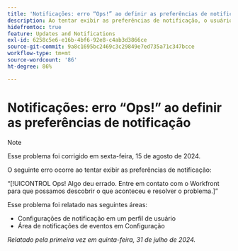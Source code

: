 ```yaml
---
title: 'Notificações: erro “Ops!” ao definir as preferências de notificação'
description: Ao tentar exibir as preferências de notificação, o usuário vê um erro.
hidefromtoc: true
feature: Updates and Notifications
exl-id: 6258c5e6-e16b-4bf6-92e8-c4ab3d3866ce
source-git-commit: 9a8c1695bc2469c3c29849e7ed735a71c347bcce
workflow-type: tm+mt
source-wordcount: '86'
ht-degree: 86%

---
```


# Notificações: erro “Ops!” ao definir as preferências de notificação

>[!NOTE]
>
>Esse problema foi corrigido em sexta-feira, 15 de agosto de 2024.

O seguinte erro ocorre ao tentar exibir as preferências de notificação:

“[!UICONTROL Ops! Algo deu errado. Entre em contato com o Workfront para que possamos descobrir o que aconteceu e resolver o problema.]”

Esse problema foi relatado nas seguintes áreas:

* Configurações de notificação em um perfil de usuário
* Área de notificações de eventos em Configuração

_Relatado pela primeira vez em quinta-feira, 31 de julho de 2024._
